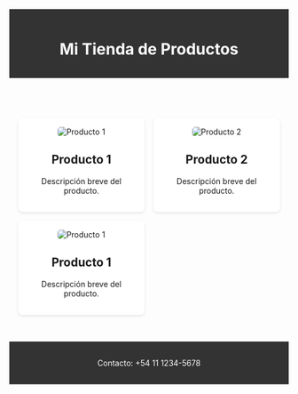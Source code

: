 <html lang="es">
<head>
  <meta charset="UTF-8">
  <meta name="viewport" content="width=device-width, initial-scale=1.0">
  <title>Mi Tienda</title>
  <style>
    theme: jekyll-theme-minimal
    title: TiendaTest homepage
    body {
      font-family: Arial, sans-serif;
      margin: 0;
      padding: 0;
      background: #f8f8f8;
    }
    header {
      background: #333;
      color: white;
      text-align: center;
      padding: 1rem;
    }
    .productos {
      display: grid;
      grid-template-columns: repeat(auto-fit, minmax(200px, 1fr));
      gap: 1rem;
      padding: 1rem;
    }
    .producto {
      background: white;
      border-radius: 8px;
      padding: 1rem;
      box-shadow: 0 2px 5px rgba(0,0,0,0.1);
      text-align: center;
    }
    .producto img {
      max-width: 100%;
      border-radius: 5px;
    }
    footer {
      text-align: center;
      padding: 1rem;
      background: #333;
      color: white;
      margin-top: 2rem;
    }
  </style>
</head>
<body>
  <header>
    <h1>Mi Tienda de Productos</h1>
  </header>

  <section class="productos">
    <div class="producto">
      <img src="producto1.jpg" alt="Producto 1">
      <h2>Producto 1</h2>
      <p>Descripción breve del producto.</p>
    </div>
    <div class="producto">
      <img src="producto2.jpg" alt="Producto 2">
      <h2>Producto 2</h2>
      <p>Descripción breve del producto.</p>
    </div>
    <div class="producto">
      <img src="producto1.jpg" alt="Producto 1">
      <h2>Producto 1</h2>
      <p>Descripción breve del producto.</p>
    </div>
    <!-- Agregás más productos copiando el bloque -->
  </section>

  <footer>
    <p>Contacto: +54 11 1234-5678</p>
  </footer>
</body>
</html>

